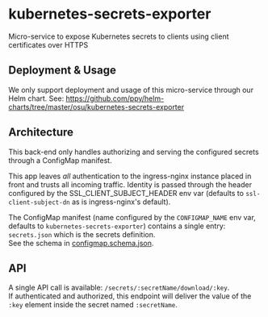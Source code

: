 # kubernetes-secrets-exporter

Micro-service to expose Kubernetes secrets to clients using client certificates over HTTPS

## Deployment & Usage

We only support deployment and usage of this micro-service through our Helm chart. See: https://github.com/ppy/helm-charts/tree/master/osu/kubernetes-secrets-exporter

## Architecture

This back-end only handles authorizing and serving the configured secrets through a ConfigMap manifest.

This app leaves *all* authentication to the ingress-nginx instance placed in front and trusts all incoming traffic. Identity is passed through the header configured by the SSL_CLIENT_SUBJECT_HEADER env var (defaults to `ssl-client-subject-dn` as is ingress-nginx's default).

The ConfigMap manifest (name configured by the `CONFIGMAP_NAME` env var, defaults to `kubernetes-secrets-exporter`) contains a single entry: `secrets.json` which is the secrets definition.  
See the schema in [configmap.schema.json](/configmap.schema.json).

## API

A single API call is available: `/secrets/:secretName/download/:key`.  
If authenticated and authorized, this endpoint will deliver the value of the `:key` element inside the secret named `:secretName`.
